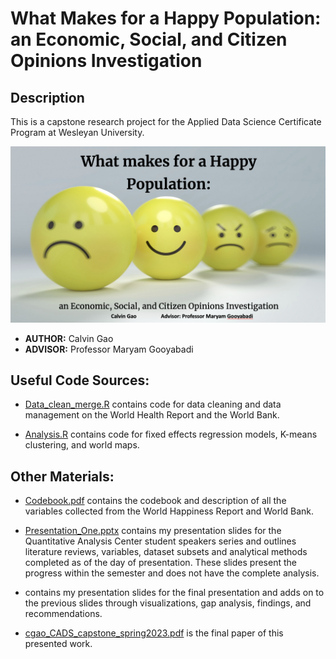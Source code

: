 # What Makes for a Happy Population: an Economic, Social, and Citizen Opinions Investigation

## Description
This is a capstone research project for the Applied Data Science Certificate Program at Wesleyan University.

![Smile](smile.png)

- **AUTHOR:** Calvin Gao
- **ADVISOR:** Professor Maryam Gooyabadi

## Useful Code Sources:

-   [Data_clean_merge.R](https://github.com/cgao1/CADS-Capstone/blob/main/Code/Data_clean_merge.R) contains code for data cleaning and data management on the World Health Report and the World Bank.

-   [Analysis.R](https://github.com/cgao1/CADS-Capstone/blob/main/Code/Analysis.R) contains code for fixed effects regression models, K-means clustering, and world maps.


## Other Materials:

-   [Codebook.pdf](https://github.com/cgao1/CADS-Capstone/blob/main/codebook.pdf) contains the codebook and description of all the variables collected from the World Happiness Report and World Bank.

-   [Presentation_One.pptx](https://github.com/cgao1/CADS-Capstone/blob/main/Presentation_One.pdf) contains my presentation slides for the Quantitative Analysis Center student speakers series and outlines literature reviews, variables, dataset subsets and analytical methods completed as of the day of presentation. These slides present the progress within the semester and does not have the complete analysis.

-   contains my presentation slides for the final presentation and adds on to the previous slides through visualizations, gap analysis, findings, and recommendations.

-   [cgao_CADS_capstone_spring2023.pdf]() is the final paper of this presented work.
